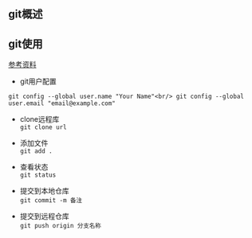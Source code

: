 ## git概述

## git使用
[参考资料](https://www.liaoxuefeng.com/wiki/0013739516305929606dd18361248578c67b8067c8c017b000/00137396287703354d8c6c01c904c7d9ff056ae23da865a000)<br/>
 *  git用户配置<br/>

``
  git config --global user.name "Your Name"<br/>
  git config --global user.email "email@example.com"
``

 * clone远程库<br/>
``
git clone url
``

 * 添加文件<br/>
``
git add .
``

 * 查看状态<br/>
``
git status
``

 * 提交到本地仓库<br/>
``
git commit -m 备注 
``

* 提交到远程仓库<br/>
``
git push origin 分支名称
``
